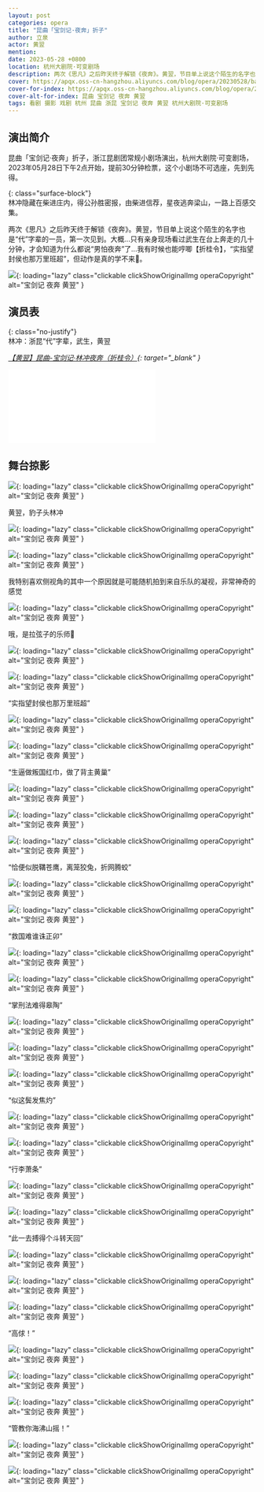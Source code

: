 ```yaml
---
layout: post
categories: opera
title: "昆曲「宝剑记·夜奔」折子"
author: 立泉
actor: 黄翌
mention: 
date: 2023-05-28 +0800
location: 杭州大剧院·可变剧场
description: 两次《思凡》之后昨天终于解锁《夜奔》。黄翌，节目单上说这个陌生的名字也是“代”字辈的一员，第一次见到。大概...只有亲身现场看过武生在台上奔走的几十分钟，才会知道为什么都说“男怕夜奔”了...
cover: https://apqx.oss-cn-hangzhou.aliyuncs.com/blog/opera/20230528/baojianji_yeben/DSC00474_cover_thumb.jpg
cover-for-index: https://apqx.oss-cn-hangzhou.aliyuncs.com/blog/opera/20230528/baojianji_yeben/DSC00474_thumb.jpg
cover-alt-for-index: 昆曲 宝剑记 夜奔 黄翌
tags: 看剧 摄影 戏剧 杭州 昆曲 浙昆 宝剑记 夜奔 黄翌 杭州大剧院·可变剧场
---
```


## 演出简介

昆曲「宝剑记·夜奔」折子，浙江昆剧团常规小剧场演出，杭州大剧院·可变剧场，2023年05月28日下午2点开始，提前30分钟检票，这个小剧场不可选座，先到先得。

{: class="surface-block"}  
林冲隐藏在柴进庄内，得公孙胜密报，由柴进信荐，星夜逃奔梁山，一路上百感交集。

两次《思凡》之后昨天终于解锁《夜奔》。黄翌，节目单上说这个陌生的名字也是“代”字辈的一员，第一次见到。大概...只有亲身现场看过武生在台上奔走的几十分钟，才会知道为什么都说“男怕夜奔”了...我有时候也能哼唧【折桂令】，“实指望封侯也那万里班超”，但动作是真的学不来🥹。

![](https://apqx.oss-cn-hangzhou.aliyuncs.com/blog/opera/20230528/baojianji_yeben/DSC00475_thumb.jpg){: loading="lazy" class="clickable clickShowOriginalImg operaCopyright" alt="宝剑记 夜奔 黄翌" }

## 演员表

{: class="no-justify"}  
林冲：浙昆“代”字辈，武生，黄翌

*[【黄翌】昆曲-宝剑记·林冲夜奔（折桂令）](https://www.bilibili.com/video/BV184jqz7Ety){: target="_blank" }*

<div class="video-container">
<iframe loading="lazy" src="//player.bilibili.com/player.html?aid=114585113726974&bvid=BV184jqz7Ety&cid=30205217635&p=1&autoplay=0" scrolling="no" border="0" frameborder="no" framespacing="0" allowfullscreen="true"> </iframe>
</div>

## 舞台掠影

![](https://apqx.oss-cn-hangzhou.aliyuncs.com/blog/opera/20230528/baojianji_yeben/DSC00509_thumb.jpg){: loading="lazy" class="clickable clickShowOriginalImg operaCopyright" alt="宝剑记 夜奔 黄翌" }

黄翌，豹子头林冲

![](https://apqx.oss-cn-hangzhou.aliyuncs.com/blog/opera/20230528/baojianji_yeben/DSC00474_thumb.jpg){: loading="lazy" class="clickable clickShowOriginalImg operaCopyright" alt="宝剑记 夜奔 黄翌" }

![](https://apqx.oss-cn-hangzhou.aliyuncs.com/blog/opera/20230528/baojianji_yeben/DSC00479_thumb.jpg){: loading="lazy" class="clickable clickShowOriginalImg operaCopyright" alt="宝剑记 夜奔 黄翌" }

我特别喜欢侧视角的其中一个原因就是可能随机拍到来自乐队的凝视，非常神奇的感觉

![](https://apqx.oss-cn-hangzhou.aliyuncs.com/blog/opera/20230528/baojianji_yeben/DSC00483_thumb.jpg){: loading="lazy" class="clickable clickShowOriginalImg operaCopyright" alt="宝剑记 夜奔 黄翌" }

哦，是拉弦子的乐师👀

![](https://apqx.oss-cn-hangzhou.aliyuncs.com/blog/opera/20230528/baojianji_yeben/DSC00496_thumb.jpg){: loading="lazy" class="clickable clickShowOriginalImg operaCopyright" alt="宝剑记 夜奔 黄翌" }

![](https://apqx.oss-cn-hangzhou.aliyuncs.com/blog/opera/20230528/baojianji_yeben/DSC00487_thumb.jpg){: loading="lazy" class="clickable clickShowOriginalImg operaCopyright" alt="宝剑记 夜奔 黄翌" }

“实指望封侯也那万里班超”

![](https://apqx.oss-cn-hangzhou.aliyuncs.com/blog/opera/20230528/baojianji_yeben/DSC00498_thumb.jpg){: loading="lazy" class="clickable clickShowOriginalImg operaCopyright" alt="宝剑记 夜奔 黄翌" }

![](https://apqx.oss-cn-hangzhou.aliyuncs.com/blog/opera/20230528/baojianji_yeben/DSC00489_thumb.jpg){: loading="lazy" class="clickable clickShowOriginalImg operaCopyright" alt="宝剑记 夜奔 黄翌" }

“生逼做叛国红巾，做了背主黄巢”

![](https://apqx.oss-cn-hangzhou.aliyuncs.com/blog/opera/20230528/baojianji_yeben/DSC00493_thumb.jpg){: loading="lazy" class="clickable clickShowOriginalImg operaCopyright" alt="宝剑记 夜奔 黄翌" }

![](https://apqx.oss-cn-hangzhou.aliyuncs.com/blog/opera/20230528/baojianji_yeben/DSC00494_thumb.jpg){: loading="lazy" class="clickable clickShowOriginalImg operaCopyright" alt="宝剑记 夜奔 黄翌" }

![](https://apqx.oss-cn-hangzhou.aliyuncs.com/blog/opera/20230528/baojianji_yeben/DSC00500_thumb.jpg){: loading="lazy" class="clickable clickShowOriginalImg operaCopyright" alt="宝剑记 夜奔 黄翌" }

“恰便似脱鞲苍鹰，离笼狡兔，折网腾蛟”

![](https://apqx.oss-cn-hangzhou.aliyuncs.com/blog/opera/20230528/baojianji_yeben/DSC00505_thumb.jpg){: loading="lazy" class="clickable clickShowOriginalImg operaCopyright" alt="宝剑记 夜奔 黄翌" }

![](https://apqx.oss-cn-hangzhou.aliyuncs.com/blog/opera/20230528/baojianji_yeben/DSC00513_thumb.jpg){: loading="lazy" class="clickable clickShowOriginalImg operaCopyright" alt="宝剑记 夜奔 黄翌" }

“救国难谁诛正卯”

![](https://apqx.oss-cn-hangzhou.aliyuncs.com/blog/opera/20230528/baojianji_yeben/DSC00510_thumb.jpg){: loading="lazy" class="clickable clickShowOriginalImg operaCopyright" alt="宝剑记 夜奔 黄翌" }

![](https://apqx.oss-cn-hangzhou.aliyuncs.com/blog/opera/20230528/baojianji_yeben/DSC00514_thumb.jpg){: loading="lazy" class="clickable clickShowOriginalImg operaCopyright" alt="宝剑记 夜奔 黄翌" }

“掌刑法难得皋陶”

![](https://apqx.oss-cn-hangzhou.aliyuncs.com/blog/opera/20230528/baojianji_yeben/DSC00521_thumb.jpg){: loading="lazy" class="clickable clickShowOriginalImg operaCopyright" alt="宝剑记 夜奔 黄翌" }

![](https://apqx.oss-cn-hangzhou.aliyuncs.com/blog/opera/20230528/baojianji_yeben/DSC00522_thumb.jpg){: loading="lazy" class="clickable clickShowOriginalImg operaCopyright" alt="宝剑记 夜奔 黄翌" }

![](https://apqx.oss-cn-hangzhou.aliyuncs.com/blog/opera/20230528/baojianji_yeben/DSC00524_thumb.jpg){: loading="lazy" class="clickable clickShowOriginalImg operaCopyright" alt="宝剑记 夜奔 黄翌" }

“似这鬓发焦灼”

![](https://apqx.oss-cn-hangzhou.aliyuncs.com/blog/opera/20230528/baojianji_yeben/DSC00536_thumb.jpg){: loading="lazy" class="clickable clickShowOriginalImg operaCopyright" alt="宝剑记 夜奔 黄翌" }

![](https://apqx.oss-cn-hangzhou.aliyuncs.com/blog/opera/20230528/baojianji_yeben/DSC00529_thumb.jpg){: loading="lazy" class="clickable clickShowOriginalImg operaCopyright" alt="宝剑记 夜奔 黄翌" }

“行李萧条”

![](https://apqx.oss-cn-hangzhou.aliyuncs.com/blog/opera/20230528/baojianji_yeben/DSC00537_thumb.jpg){: loading="lazy" class="clickable clickShowOriginalImg operaCopyright" alt="宝剑记 夜奔 黄翌" }

![](https://apqx.oss-cn-hangzhou.aliyuncs.com/blog/opera/20230528/baojianji_yeben/DSC00542_thumb.jpg){: loading="lazy" class="clickable clickShowOriginalImg operaCopyright" alt="宝剑记 夜奔 黄翌" }

“此一去搏得个斗转天回”

![](https://apqx.oss-cn-hangzhou.aliyuncs.com/blog/opera/20230528/baojianji_yeben/DSC00561_thumb.jpg){: loading="lazy" class="clickable clickShowOriginalImg operaCopyright" alt="宝剑记 夜奔 黄翌" }

![](https://apqx.oss-cn-hangzhou.aliyuncs.com/blog/opera/20230528/baojianji_yeben/DSC00549_thumb.jpg){: loading="lazy" class="clickable clickShowOriginalImg operaCopyright" alt="宝剑记 夜奔 黄翌" }

![](https://apqx.oss-cn-hangzhou.aliyuncs.com/blog/opera/20230528/baojianji_yeben/DSC00552_thumb.jpg){: loading="lazy" class="clickable clickShowOriginalImg operaCopyright" alt="宝剑记 夜奔 黄翌" }

“高俅！”

![](https://apqx.oss-cn-hangzhou.aliyuncs.com/blog/opera/20230528/baojianji_yeben/DSC00564_thumb.jpg){: loading="lazy" class="clickable clickShowOriginalImg operaCopyright" alt="宝剑记 夜奔 黄翌" }

![](https://apqx.oss-cn-hangzhou.aliyuncs.com/blog/opera/20230528/baojianji_yeben/DSC00565_thumb.jpg){: loading="lazy" class="clickable clickShowOriginalImg operaCopyright" alt="宝剑记 夜奔 黄翌" }

![](https://apqx.oss-cn-hangzhou.aliyuncs.com/blog/opera/20230528/baojianji_yeben/DSC00580_thumb.jpg){: loading="lazy" class="clickable clickShowOriginalImg operaCopyright" alt="宝剑记 夜奔 黄翌" }

“管教你海沸山摇！”

![](https://apqx.oss-cn-hangzhou.aliyuncs.com/blog/opera/20230528/baojianji_yeben/DSC00587_thumb.jpg){: loading="lazy" class="clickable clickShowOriginalImg operaCopyright" alt="宝剑记 夜奔 黄翌" }

![](https://apqx.oss-cn-hangzhou.aliyuncs.com/blog/opera/20230528/baojianji_yeben/DSC00551_thumb.jpg){: loading="lazy" class="clickable clickShowOriginalImg operaCopyright" alt="宝剑记 夜奔 黄翌" }


